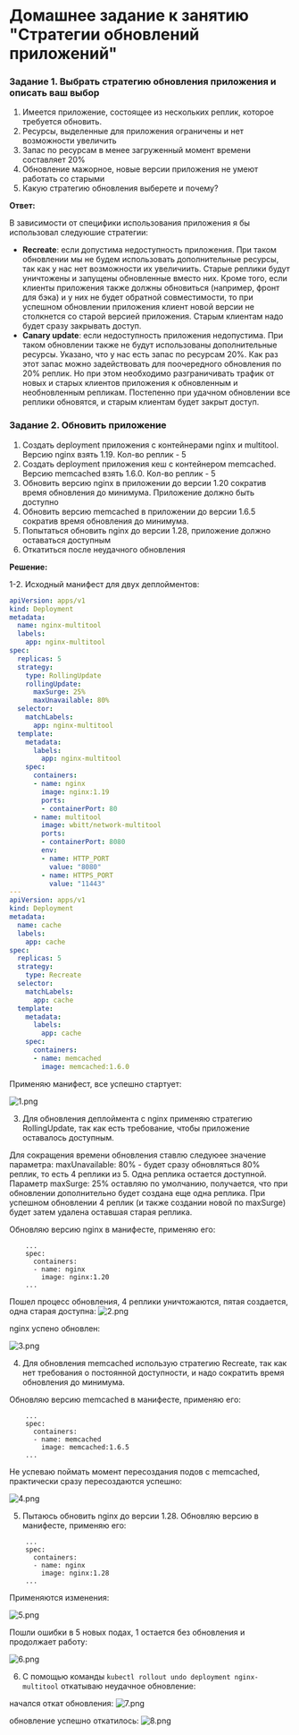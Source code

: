 # Домашнее задание к занятию "Стратегии обновлений приложений"


### Задание 1. Выбрать стратегию обновления приложения и описать ваш выбор

1. Имеется приложение, состоящее из нескольких реплик, которое требуется обновить.
2. Ресурсы, выделенные для приложения ограничены и нет возможности увеличить
3. Запас по ресурсам в менее загруженный момент времени составляет 20%
4. Обновление мажорное, новые версии приложения не умеют работать со старыми
5. Какую стратегию обновления выберете и почему?

**Ответ:**

В зависимости от специфики использования приложения я бы использовал следуюшие стратегии:

 - **Recreate**: если допустима недоступность приложения. При таком обновлении мы не будем использовать дополнительные ресурсы, так как у нас нет возможности их увеличиить. Старые реплики будут уничтожены и запущены обновленные вместо них. Кроме того, если клиенты приложения также должны обновиться (например, фронт для бэка) и у них не будет обратной совместимости, то при успешном обновлении приложения клиент новой версии не столкнется со старой версией приложения. Старым клиентам надо будет сразу закрывать доступ.
 - **Canary update**: если недоступность приложения недопустима. При таком обновлении также не будут использованы дополнительные ресурсы. Указано, что у нас есть запас по ресурсам 20%. Как раз этот запас можно задействовать для поочередного обновления по 20% реплик. Но при этом необходимо разграничивать трафик от новых и старых клиентов приложения к обновленным и необновленным репликам. Постепенно при удачном обновлении все реплики обновятся, и старым клиентам будет закрыт доступ.

### Задание 2. Обновить приложение

1. Создать deployment приложения с контейнерами nginx и multitool. Версию nginx взять 1.19. Кол-во реплик - 5
2. Создать deployment приложения кеш с контейнером memcached. Версию memcached взять 1.6.0. Кол-во реплик - 5
3. Обновить версию nginx в приложении до версии 1.20 сократив время обновления до минимума. Приложение должно быть доступно
4. Обновить версию memcached в приложении до версии 1.6.5 сократив время обновления до минимума.
5. Попытаться обновить nginx до версии 1.28, приложение должно оставаться доступным
6. Откатиться после неудачного обновления

**Решение:**

1-2. Исходный манифест для двух деплойментов:

```yaml
apiVersion: apps/v1
kind: Deployment
metadata:
  name: nginx-multitool
  labels:
    app: nginx-multitool
spec:
  replicas: 5
  strategy:
    type: RollingUpdate
    rollingUpdate:
      maxSurge: 25%
      maxUnavailable: 80%
  selector:
    matchLabels:
      app: nginx-multitool
  template:
    metadata:
      labels:
        app: nginx-multitool
    spec:
      containers:
      - name: nginx
        image: nginx:1.19
        ports:
        - containerPort: 80
      - name: multitool
        image: wbitt/network-multitool
        ports:
        - containerPort: 8080
        env:
        - name: HTTP_PORT
          value: "8080"
        - name: HTTPS_PORT
          value: "11443"
---
apiVersion: apps/v1
kind: Deployment
metadata:
  name: cache
  labels:
    app: cache
spec:
  replicas: 5
  strategy:
    type: Recreate
  selector:
    matchLabels:
      app: cache
  template:
    metadata:
      labels:
        app: cache
    spec:
      containers:
      - name: memcached
        image: memcached:1.6.0
```

Применяю манифест, все успешно стартует:

![1.png](img%2F1.png)

3. Для обновления деплоймента с nginx применяю стратегию RollingUpdate, так как есть требование, чтобы приложение оставалось доступным.

Для сокращения времени обновления ставлю следуюее значение параметра:
maxUnavailable: 80% - будет сразу обновляться 80% реплик, то есть 4 реплики из 5. Одна реплика остается доступной. Параметр maxSurge: 25% оставляю по умолчанию, получается, что при обновлении дополнительно будет создана еще одна реплика. При успешном обновлении 4 реплик (и также создании новой по maxSurge) будет затем удалена оставшая старая реплика. 

Обновляю версию nginx в манифесте, применяю его:

```
    ...
    spec:
      containers:
      - name: nginx
        image: nginx:1.20
    ...
```

Пошел процесс обновления, 4 реплики уничтожаются, пятая создается, одна старая доступна:
![2.png](img%2F2.png)

nginx успено обновлен:

![3.png](img%2F3.png)

4. Для обновления memcached использую стратегию Recreate, так как нет требования о постоянной доступности, и надо сократить время обновления до минимума.

Обновляю версию memcached в манифесте, применяю его: 

```
    ...
    spec:
      containers:
      - name: memcached
        image: memcached:1.6.5
    ...
```

Не успеваю поймать момент пересоздания подов с memcached, практически сразу пересоздаются успешно:

![4.png](img%2F4.png)

5. Пытаюсь обновить nginx до версии 1.28. Обновляю версию в манифесте, применяю его:


```
    ...
    spec:
      containers:
      - name: nginx
        image: nginx:1.28
    ...
```

Применяются изменения:

![5.png](img%2F5.png)

Пошли ошибки в 5 новых подах, 1 остается без обновления и продолжает работу:

![6.png](img%2F6.png)

6. С помощью команды `kubectl rollout undo deployment nginx-multitool` откатываю неудачное обновление:

начался откат обновления:
![7.png](img%2F7.png)

обновление успешно откатилось:
![8.png](img%2F8.png)


